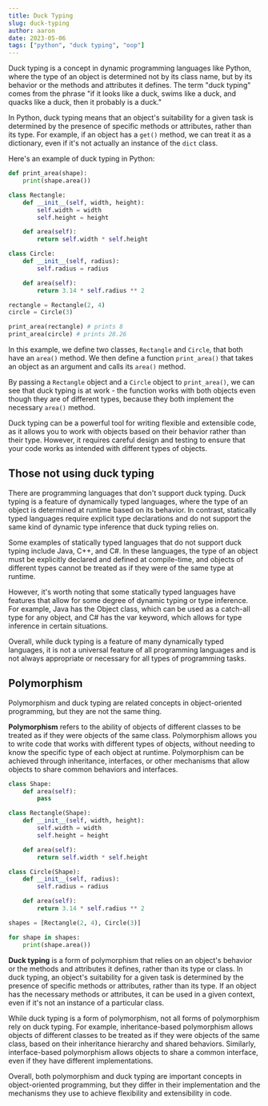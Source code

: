 ```yaml
---
title: Duck Typing
slug: duck-typing
author: aaron
date: 2023-05-06
tags: ["python", "duck typing", "oop"]
---
```



Duck typing is a concept in dynamic programming languages like Python, where the type of an object is determined not by its class name, but by its behavior or the methods and attributes it defines. The term "duck typing" comes from the phrase "if it looks like a duck, swims like a duck, and quacks like a duck, then it probably is a duck."

In Python, duck typing means that an object's suitability for a given task is determined by the presence of specific methods or attributes, rather than its type. For example, if an object has a `get()` method, we can treat it as a dictionary, even if it's not actually an instance of the `dict` class.

Here's an example of duck typing in Python:

```python
def print_area(shape):
    print(shape.area())

class Rectangle:
    def __init__(self, width, height):
        self.width = width
        self.height = height

    def area(self):
        return self.width * self.height

class Circle:
    def __init__(self, radius):
        self.radius = radius

    def area(self):
        return 3.14 * self.radius ** 2

rectangle = Rectangle(2, 4)
circle = Circle(3)

print_area(rectangle) # prints 8
print_area(circle) # prints 28.26
```

In this example, we define two classes, `Rectangle` and `Circle`, that both have an `area()` method. We then define a function `print_area()` that takes an object as an argument and calls its `area()` method.

By passing a `Rectangle` object and a `Circle` object to `print_area()`, we can see that duck typing is at work - the function works with both objects even though they are of different types, because they both implement the necessary `area()` method.

Duck typing can be a powerful tool for writing flexible and extensible code, as it allows you to work with objects based on their behavior rather than their type. However, it requires careful design and testing to ensure that your code works as intended with different types of objects.

## Those not using duck typing

There are programming languages that don't support duck typing. Duck typing is a feature of dynamically typed languages, where the type of an object is determined at runtime based on its behavior. In contrast, statically typed languages require explicit type declarations and do not support the same kind of dynamic type inference that duck typing relies on.

Some examples of statically typed languages that do not support duck typing include Java, C++, and C#. In these languages, the type of an object must be explicitly declared and defined at compile-time, and objects of different types cannot be treated as if they were of the same type at runtime.

However, it's worth noting that some statically typed languages have features that allow for some degree of dynamic typing or type inference. For example, Java has the Object class, which can be used as a catch-all type for any object, and C# has the var keyword, which allows for type inference in certain situations.

Overall, while duck typing is a feature of many dynamically typed languages, it is not a universal feature of all programming languages and is not always appropriate or necessary for all types of programming tasks.

## Polymorphism

Polymorphism and duck typing are related concepts in object-oriented programming, but they are not the same thing.

**Polymorphism** refers to the ability of objects of different classes to be treated as if they were objects of the same class. Polymorphism allows you to write code that works with different types of objects, without needing to know the specific type of each object at runtime. Polymorphism can be achieved through inheritance, interfaces, or other mechanisms that allow objects to share common behaviors and interfaces.

```python
class Shape:
    def area(self):
        pass

class Rectangle(Shape):
    def __init__(self, width, height):
        self.width = width
        self.height = height

    def area(self):
        return self.width * self.height

class Circle(Shape):
    def __init__(self, radius):
        self.radius = radius

    def area(self):
        return 3.14 * self.radius ** 2

shapes = [Rectangle(2, 4), Circle(3)]

for shape in shapes:
    print(shape.area())
```

**Duck typing** is a form of polymorphism that relies on an object's behavior or the methods and attributes it defines, rather than its type or class. In duck typing, an object's suitability for a given task is determined by the presence of specific methods or attributes, rather than its type. If an object has the necessary methods or attributes, it can be used in a given context, even if it's not an instance of a particular class.

While duck typing is a form of polymorphism, not all forms of polymorphism rely on duck typing. For example, inheritance-based polymorphism allows objects of different classes to be treated as if they were objects of the same class, based on their inheritance hierarchy and shared behaviors. Similarly, interface-based polymorphism allows objects to share a common interface, even if they have different implementations.

Overall, both polymorphism and duck typing are important concepts in object-oriented programming, but they differ in their implementation and the mechanisms they use to achieve flexibility and extensibility in code.
